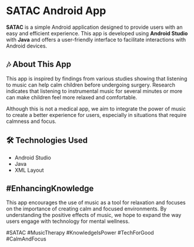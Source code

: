 # SATAC Android App

**SATAC** is a simple Android application designed to provide users with an easy and efficient experience. This app is developed using **Android Studio** with **Java** and offers a user-friendly interface to facilitate interactions with Android devices.

## 🎶 About This App

This app is inspired by findings from various studies showing that listening to music can help calm children before undergoing surgery. Research indicates that listening to instrumental music for several minutes or more can make children feel more relaxed and comfortable.

Although this is not a medical app, we aim to integrate the power of music to create a better experience for users, especially in situations that require calmness and focus.

## 🛠️ Technologies Used

- Android Studio
- Java 
- XML Layout

## #EnhancingKnowledge

This app encourages the use of music as a tool for relaxation and focuses on the importance of creating calm and focused environments. By understanding the positive effects of music, we hope to expand the way users engage with technology for mental wellness.

#SATAC #MusicTherapy #KnowledgeIsPower #TechForGood #CalmAndFocus
